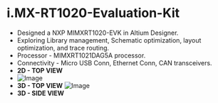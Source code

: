 # i.MX-RT1020-Evaluation-Kit

- Designed a NXP MIMXRT1020-EVK in Altium Designer.
- Exploring Library management, Schematic optimization, layout optimization, and trace routing.
- Processor - MIMXRT1021DAG5A processor.
- Connectivity - Micro USB Conn, Ethernet Conn, CAN transceivers.
- **2D - TOP VIEW**
- ![Image](https://github.com/user-attachments/assets/5e0b083b-531c-4bb2-a055-af1b8c807bfb)
- **3D - TOP VIEW**
![Image](https://github.com/user-attachments/assets/bcd88265-d9c2-4aad-863e-c85aead0cacd)
- **3D - SIDE VIEW**


